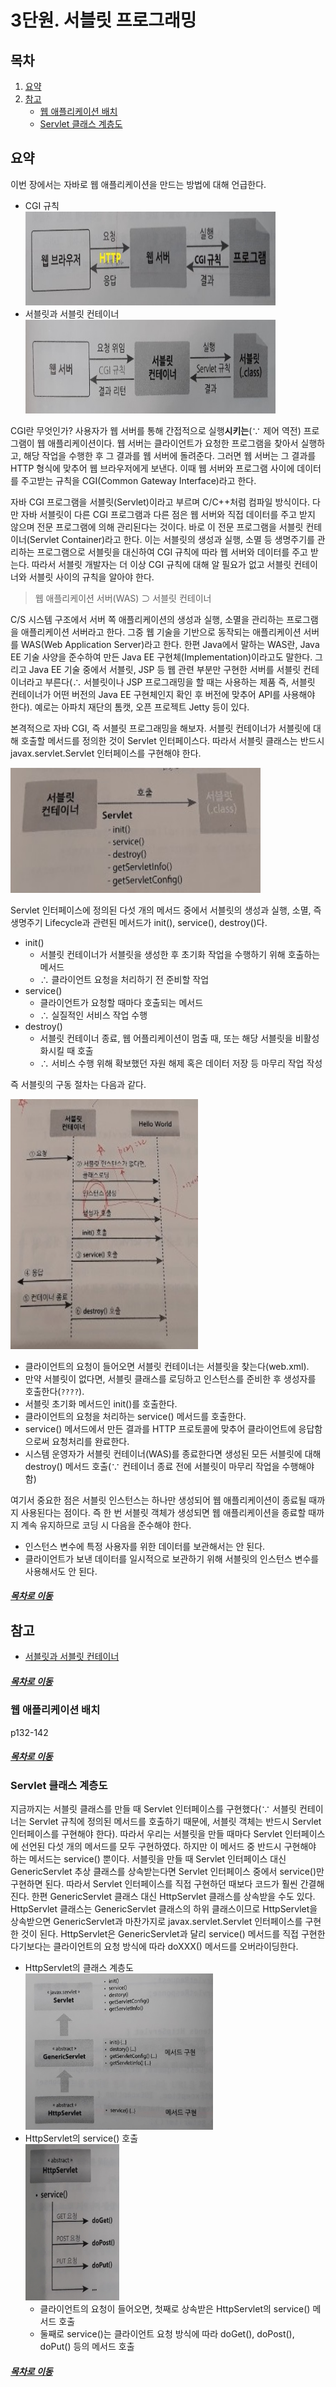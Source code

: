 3단원. 서블릿 프로그래밍
=====
## 목차
1. [요약](#요약)
2. [참고](#참고)
	* [웹 애플리케이션 배치](#웹-애플리케이션-배치)
	* [Servlet 클래스 계층도](#Servlet-클래스-계층도)

## 요약
이번 장에서는 자바로 웹 애플리케이션을 만드는 방법에 대해 언급한다.

* CGI 규칙  
	<img src="../img/ch_3_01.jpg" width="400" height="150"></br>
* 서블릿과 서블릿 컨테이너  
	<img src="../img/ch_3_02.jpg" width="400" height="150"></br>

CGI란 무엇인가? 사용자가 웹 서버를 통해 간접적으로 실행**시키는**(∵ 제어 역전) 프로그램이 웹 애플리케이션이다. 웹 서버는 클라이언트가 요청한 프로그램을 찾아서 실행하고, 해당 작업을 수행한 후 그 결과를 웹 서버에 돌려준다. 그러면 웹 서버는 그 결과를 HTTP 형식에 맞추어 웹 브라우저에게 보낸다. 이때 웹 서버와 프로그램 사이에 데이터를 주고받는 규칙을 CGI(Common Gateway Interface)라고 한다.

자바 CGI 프로그램을 서블릿(Servlet)이라고 부르며 C/C++처럼 컴파일 방식이다. 다만 자바 서블릿이 다른 CGI 프로그램과 다른 점은 웹 서버와 직접 데이터를 주고 받지 않으며 전문 프로그램에 의해 관리된다는 것이다. 바로 이 전문 프로그램을 서블릿 컨테이너(Servlet Container)라고 한다. 이는 서블릿의 생성과 실행, 소멸 등 생명주기를 관리하는 프로그램으로 서블릿을 대신하여 CGI 규칙에 따라 웹 서버와 데이터를 주고 받는다. 따라서 서블릿 개발자는 더 이상 CGI 규칙에 대해 알 필요가 없고 서블릿 컨테이너와 서블릿 사이의 규칙을 알아야 한다.

> 웹 애플리케이션 서버(WAS) ⊃ 서블릿 컨테이너

C/S 시스템 구조에서 서버 쪽 애플리케이션의 생성과 실행, 소멸을 관리하는 프로그램을 애플리케이션 서버라고 한다. 그중 웹 기술을 기반으로 동작되는 애플리케이션 서버를 WAS(Web Application Server)라고 한다. 한편 Java에서 말하는 WAS란, Java EE 기술 사양을 준수하여 만든 Java EE 구현체(Implementation)이라고도 말한다. 그리고 Java EE 기술 중에서 서블릿, JSP 등 웹 관련 부분만 구현한 서버를 서블릿 컨테이너라고 부른다(∴ 서블릿이나 JSP 프로그래밍을 할 때는 사용하는 제품 즉, 서블릿 컨테이너가 어떤 버전의 Java EE 구현체인지 확인 후 버전에 맞추어 API를 사용해야 한다). 예로는 아파치 재단의 톰캣, 오픈 프로젝트 Jetty 등이 있다.

본격적으로 자바 CGI, 즉 서블릿 프로그래밍을 해보자. 서블릿 컨테이너가 서블릿에 대해 호출할 메서드를 정의한 것이 Servlet 인터페이스다. 따라서 서블릿 클래스는 반드시 javax.servlet.Servlet 인터페이스를 구현해야 한다.

<img src="../img/ch_3_03.jpg" width="400" height="200"></br>

Servlet 인터페이스에 정의된 다섯 개의 메서드 중에서 서블릿의 생성과 실행, 소멸, 즉 생명주기 Lifecycle과 관련된 메서드가 init(), service(), destroy()다.

* init()
	* 서블릿 컨테이너가 서블릿을 생성한 후 초기화 작업을 수행하기 위해 호출하는 메서드
	* ∴ 클라이언트 요청을 처리하기 전 준비할 작업
* service()
	* 클라이언트가 요청할 때마다 호출되는 메서드
	* ∴ 실질적인 서비스 작업 수행
* destroy()
	* 서블릿 컨테이너 종료, 웹 어플리케이션이 멈출 때, 또는 해당 서블릿을 비활성화시킬 때 호출
	* ∴ 서비스 수행 위해 확보했던 자원 해제 혹은 데이터 저장 등 마무리 작업 작성

즉 서블릿의 구동 절차는 다음과 같다.

<img src="../img/ch_3_06.jpg" width="300" height="400"></br>

* 클라이언트의 요청이 들어오면 서블릿 컨테이너는 서블릿을 찾는다(web.xml).
* 만약 서블릿이 없다면, 서블릿 클래스를 로딩하고 인스턴스를 준비한 후 생성자를 호출한다(`????`).
* 서블릿 초기화 메서드인 init()를 호출한다.
* 클라이언트의 요청을 처리하는 service() 메서드를 호출한다.
* service() 메서드에서 만든 결과를 HTTP 프로토콜에 맞추어 클라이언트에 응답함으로써 요청처리를 완료한다.
* 시스템 운영자가 서블릿 컨테이너(WAS)를 종료한다면 생성된 모든 서블릿에 대해 destroy() 메서드 호출(∵ 컨테이너 종료 전에 서블릿이 마무리 작업을 수행해야 함)

여기서 중요한 점은 서블릿 인스턴스는 하나만 생성되어 웹 애플리케이션이 종료될 때까지 사용된다는 점이다. 즉 한 번 서블릿 객체가 생성되면 웹 애플리케이션을 종료할 때까지 계속 유지하므로 코딩 시 다음을 준수해야 한다.

* 인스턴스 변수에 특정 사용자를 위한 데이터를 보관해서는 안 된다.
* 클라이언트가 보낸 데이터를 일시적으로 보관하기 위해 서블릿의 인스턴스 변수를 사용해서도 안 된다.

##### [목차로 이동](#목차)

## 참고
* [서블릿과 서블릿 컨테이너](https://engkimbs.tistory.com/161)

##### [목차로 이동](#목차)

### 웹 애플리케이션 배치
p132-142

##### [목차로 이동](#목차)

### Servlet 클래스 계층도
지금까지는 서블릿 클래스를 만들 때 Servlet 인터페이스를 구현했다(∵ 서블릿 컨테이너는 Servlet 규칙에 정의된 메서드를 호출하기 때문에, 서블릿 객체는 반드시 Servlet 인터페이스를 구현해야 한다). 따라서 우리는 서블릿을 만들 때마다 Servlet 인터페이스에 선언된 다섯 개의 메서드를 모두 구현하였다. 하지만 이 메서드 중 반드시 구현해야 하는 메서드는 service() 뿐이다. 서블릿을 만들 때 Servlet 인터페이스 대신 GenericServlet 추상 클래스를 상속받는다면 Servlet 인터페이스 중에서 service()만 구현하면 된다. 따라서 Servlet 인터페이스를 직접 구현하던 때보다 코드가 훨씬 간결해진다. 한편 GenericServlet 클래스 대신 HttpServlet 클래스를 상속받을 수도 있다. HttpServlet 클래스는 GenericServlet 클래스의 하위 클래스이므로 HttpServlet을 상속받으면 GenericServlet과 마찬가지로 javax.servlet.Servlet 인터페이스를 구현한 것이 된다. HttpServlet은 GenericServlet과 달리 service() 메서드를 직접 구현한다기보다는 클라이언트의 요청 방식에 따라 doXXX() 메서드를 오버라이딩한다.

* HttpServlet의 클래스 계층도  
	<img src="../img/ch_3_04.jpg" width="300" height="250"></br>
* HttpServlet의 service() 호출  
	<img src="../img/ch_3_05.jpg" width="150" height="250"></br>
	* 클라이언트의 요청이 들어오면, 첫째로 상속받은 HttpServlet의 service() 메서드 호출
	* 둘째로 service()는 클라이언트 요청 방식에 따라 doGet(), doPost(), doPut() 등의 메서드 호출

##### [목차로 이동](#목차)
